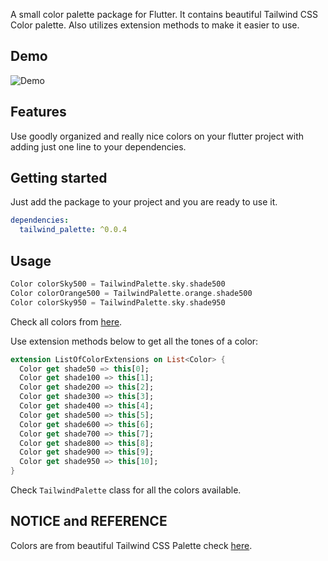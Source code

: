 <!--
This README describes the package. If you publish this package to pub.dev,
this README's contents appear on the landing page for your package.

For information about how to write a good package README, see the guide for
[writing package pages](https://dart.dev/guides/libraries/writing-package-pages).

For general information about developing packages, see the Dart guide for
[creating packages](https://dart.dev/guides/libraries/create-library-packages)
and the Flutter guide for
[developing packages and plugins](https://flutter.dev/developing-packages).
-->

A small color palette package for Flutter. It contains beautiful Tailwind CSS Color palette. Also utilizes extension methods to make it easier to use.

## Demo

![Demo](https://github.com/codewithmustafa/fl_tailwindcss_colors/raw/main/demo/demo.gif)

## Features

Use goodly organized and really nice colors on your flutter project with adding just one line to your dependencies.

## Getting started

Just add the package to your project and you are ready to use it.

```yaml
dependencies:
  tailwind_palette: ^0.0.4
```

## Usage

```dart
Color colorSky500 = TailwindPalette.sky.shade500
Color colorOrange500 = TailwindPalette.orange.shade500
Color colorSky950 = TailwindPalette.sky.shade950
```

Check all colors from [here](https://tailwindcss.com/docs/customizing-colors). <br />

Use extension methods below to get all the tones of a color:

```dart
extension ListOfColorExtensions on List<Color> {
  Color get shade50 => this[0];
  Color get shade100 => this[1];
  Color get shade200 => this[2];
  Color get shade300 => this[3];
  Color get shade400 => this[4];
  Color get shade500 => this[5];
  Color get shade600 => this[6];
  Color get shade700 => this[7];
  Color get shade800 => this[8];
  Color get shade900 => this[9];
  Color get shade950 => this[10];
}
```

Check `TailwindPalette` class for all the colors available.

## NOTICE and REFERENCE

Colors are from beautiful Tailwind CSS Palette check [here](https://tailwindcss.com/docs/customizing-colors). <br />

